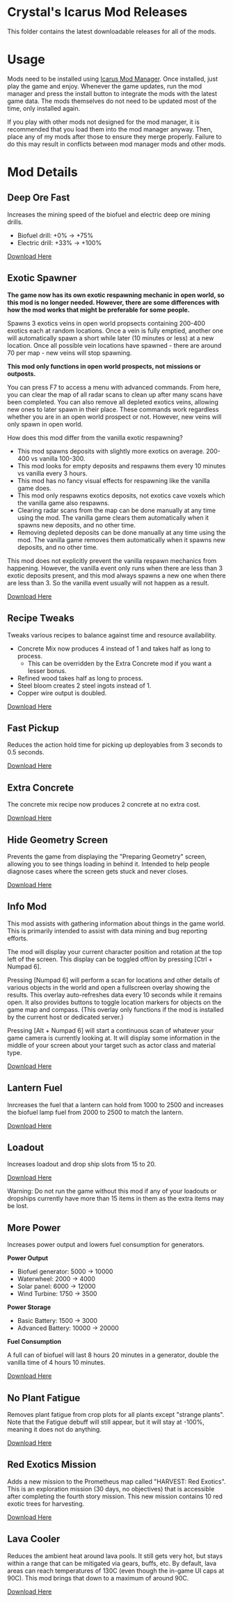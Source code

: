# Crystal's Icarus Mod Releases

This folder contains the latest downloadable releases for all of the mods.

# Usage

Mods need to be installed using [Icarus Mod Manager](https://github.com/CrystalFerrai/IcarusModManager). Once installed, just play the game and enjoy. Whenever the game updates, run the mod manager and press the install button to integrate the mods with the latest game data. The mods themselves do not need to be updated most of the time, only installed again.

If you play with other mods not designed for the mod manager, it is recommended that you load them into the mod manager anyway. Then, place any of my mods after those to ensure they merge properly. Failure to do this may result in conflicts between mod manager mods and other mods.

# Mod Details

## Deep Ore Fast

Increases the mining speed of the biofuel and electric deep ore mining drills.

* Biofuel drill: +0% -> +75%
* Electric drill: +33% -> +100%

[Download Here](https://github.com/CrystalFerrai/IcarusMods/raw/main/Release/DeepOreFast.zip)

## Exotic Spawner

**The game now has its own exotic respawning mechanic in open world, so this mod is no longer needed. However, there are some differences with how the mod works that might be preferable for some people.**

Spawns 3 exotics veins in open world propsects containing 200-400 exotics each at random locations. Once a vein is fully emptied, another one will automatically spawn a short while later (10 minutes or less) at a new location. Once all possible vein locations have spawned - there are around 70 per map - new veins will stop spawning.

**This mod only functions in open world prospects, not missions or outposts.**

You can press F7 to access a menu with advanced commands. From here, you can clear the map of all radar scans to clean up after many scans have been completed. You can also remove all depleted exotics veins, allowing new ones to later spawn in their place. These commands work regardless whether you are in an open world prospect or not. However, new veins will only spawn in open world.

How does this mod differ from the vanilla exotic respawning?
* This mod spawns deposits with slightly more exotics on average. 200-400 vs vanilla 100-300.
* This mod looks for empty deposits and respawns them every 10 minutes vs vanilla every 3 hours.
* This mod has no fancy visual effects for respawning like the vanilla game does.
* This mod only respawns exotics deposits, not exotics cave voxels which the vanilla game also respawns.
* Clearing radar scans from the map can be done manually at any time using the mod. The vanilla game clears them automatically when it spawns new deposits, and no other time.
* Removing depleted deposits can be done manually at any time using the mod. The vanilla game removes them automatically when it spawns new deposits, and no other time.

This mod does not explicitly prevent the vanilla respawn mechanics from happening. However, the vanilla event only runs when there are less than 3 exotic deposits present, and this mod always spawns a new one when there are less than 3. So the vanilla event usually will not happen as a result.

[Download Here](https://github.com/CrystalFerrai/IcarusMods/raw/main/Release/ExoticSpawner.zip)

## Recipe Tweaks

Tweaks various recipes to balance against time and resource availability.

* Concrete Mix now produces 4 instead of 1 and takes half as long to process.
  * This can be overridden by the Extra Concrete mod if you want a lesser bonus.
* Refined wood takes half as long to process.
* Steel bloom creates 2 steel ingots instead of 1.
* Copper wire output is doubled.

[Download Here](https://github.com/CrystalFerrai/IcarusMods/raw/main/Release/RecipeTweaks.zip)

## Fast Pickup

Reduces the action hold time for picking up deployables from 3 seconds to 0.5 seconds.

[Download Here](https://github.com/CrystalFerrai/IcarusMods/raw/main/Release/FastPickup.zip)

## Extra Concrete

The concrete mix recipe now produces 2 concrete at no extra cost.

[Download Here](https://github.com/CrystalFerrai/IcarusMods/raw/main/Release/ExtraConcrete.zip)

## Hide Geometry Screen

Prevents the game from displaying the "Preparing Geometry" screen, allowing you to see things loading in behind it. Intended to help people diagnose cases where the screen gets stuck and never closes.

[Download Here](https://github.com/CrystalFerrai/IcarusMods/raw/main/Release/HideGeometryScreen.zip)

## Info Mod

This mod assists with gathering information about things in the game world. This is primarily intended to assist with data mining and bug reporting efforts.

The mod will display your current character position and rotation at the top left of the screen. This display can be toggled off/on by pressing \[Ctrl + Numpad 6\].

Pressing \[Numpad 6\] will perform a scan for locations and other details of various objects in the world and open a fullscreen overlay showing the results. This overlay auto-refreshes data every 10 seconds while it remains open. It also provides buttons to toggle location markers for objects on the game map and compass. (This overlay only functions if the mod is installed by the current host or dedicated server.)

Pressing \[Alt + Numpad 6\] will start a continuous scan of whatever your game camera is currently looking at. It will display some information in the middle of your screen about your target such as actor class and material type.

[Download Here](https://github.com/CrystalFerrai/IcarusMods/raw/main/Release/InfoMod.zip)

## Lantern Fuel
Inrcreases the fuel that a lantern can hold from 1000 to 2500 and increases the biofuel lamp fuel from 2000 to 2500 to match the lantern.

[Download Here](https://github.com/CrystalFerrai/IcarusMods/raw/main/Release/LanternFuel.zip)

## Loadout

Increases loadout and drop ship slots from 15 to 20.

[Download Here](https://github.com/CrystalFerrai/IcarusMods/raw/main/Release/Loadout.zip)

Warning: Do not run the game without this mod if any of your loadouts or dropships currently have more than 15 items in them as the extra items may be lost.

## More Power
Increases power output and lowers fuel consumption for generators.

**Power Output**

* Biofuel generator: 5000 -> 10000
* Waterwheel: 2000 -> 4000
* Solar panel: 6000 -> 12000
* Wind Turbine: 1750 -> 3500

**Power Storage**

* Basic Battery: 1500 -> 3000
* Advanced Battery: 10000 -> 20000

**Fuel Consumption**

A full can of biofuel will last 8 hours 20 minutes in a generator, double the vanilla time of 4 hours 10 minutes.

[Download Here](https://github.com/CrystalFerrai/IcarusMods/raw/main/Release/MorePower.zip)

## No Plant Fatigue
Removes plant fatigue from crop plots for all plants except "strange plants". Note that the Fatigue debuff will still appear, but it will stay at -100%, meaning it does not do anything.

[Download Here](https://github.com/CrystalFerrai/IcarusMods/raw/main/Release/NoPlantFatigue.zip)

## Red Exotics Mission

Adds a new mission to the Prometheus map called "HARVEST: Red Exotics". This is an exploration mission (30 days, no objectives) that is accessible after completing the fourth story mission. This new mission contains 10 red exotic trees for harvesting.

[Download Here](https://github.com/CrystalFerrai/IcarusMods/raw/main/Release/RedExoMission.zip)

## Lava Cooler

Reduces the ambient heat around lava pools. It still gets very hot, but stays within a range that can be mitigated via gears, buffs, etc. By default, lava areas can reach temperatures of 130C (even though the in-game UI caps at 90C). This mod brings that down to a maximum of around 90C.

[Download Here](https://github.com/CrystalFerrai/IcarusMods/raw/main/Release/LavaCooler.zip)

